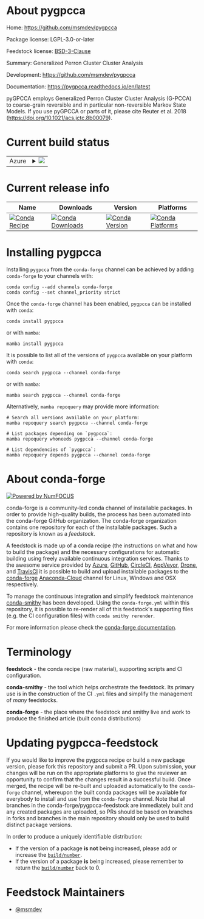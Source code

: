 About pygpcca
=============

Home: https://github.com/msmdev/pygpcca

Package license: LGPL-3.0-or-later

Feedstock license: [BSD-3-Clause](https://github.com/conda-forge/pygpcca-feedstock/blob/main/LICENSE.txt)

Summary: Generalized Perron Cluster Cluster Analysis

Development: https://github.com/msmdev/pygpcca

Documentation: https://pygpcca.readthedocs.io/en/latest

pyGPCCA employs Generalized Perron Cluster Cluster Analysis (G-PCCA) to coarse-grain reversible and in particular non-reversible Markov State Models.
If you use pyGPCCA or parts of it, please cite Reuter et al. 2018 (https://doi.org/10.1021/acs.jctc.8b00079).


Current build status
====================


<table>
    
  <tr>
    <td>Azure</td>
    <td>
      <details>
        <summary>
          <a href="https://dev.azure.com/conda-forge/feedstock-builds/_build/latest?definitionId=11790&branchName=main">
            <img src="https://dev.azure.com/conda-forge/feedstock-builds/_apis/build/status/pygpcca-feedstock?branchName=main">
          </a>
        </summary>
        <table>
          <thead><tr><th>Variant</th><th>Status</th></tr></thead>
          <tbody><tr>
              <td>linux_64_python3.10.____cpython</td>
              <td>
                <a href="https://dev.azure.com/conda-forge/feedstock-builds/_build/latest?definitionId=11790&branchName=main">
                  <img src="https://dev.azure.com/conda-forge/feedstock-builds/_apis/build/status/pygpcca-feedstock?branchName=main&jobName=linux&configuration=linux_64_python3.10.____cpython" alt="variant">
                </a>
              </td>
            </tr><tr>
              <td>linux_64_python3.7.____cpython</td>
              <td>
                <a href="https://dev.azure.com/conda-forge/feedstock-builds/_build/latest?definitionId=11790&branchName=main">
                  <img src="https://dev.azure.com/conda-forge/feedstock-builds/_apis/build/status/pygpcca-feedstock?branchName=main&jobName=linux&configuration=linux_64_python3.7.____cpython" alt="variant">
                </a>
              </td>
            </tr><tr>
              <td>linux_64_python3.8.____73_pypy</td>
              <td>
                <a href="https://dev.azure.com/conda-forge/feedstock-builds/_build/latest?definitionId=11790&branchName=main">
                  <img src="https://dev.azure.com/conda-forge/feedstock-builds/_apis/build/status/pygpcca-feedstock?branchName=main&jobName=linux&configuration=linux_64_python3.8.____73_pypy" alt="variant">
                </a>
              </td>
            </tr><tr>
              <td>linux_64_python3.8.____cpython</td>
              <td>
                <a href="https://dev.azure.com/conda-forge/feedstock-builds/_build/latest?definitionId=11790&branchName=main">
                  <img src="https://dev.azure.com/conda-forge/feedstock-builds/_apis/build/status/pygpcca-feedstock?branchName=main&jobName=linux&configuration=linux_64_python3.8.____cpython" alt="variant">
                </a>
              </td>
            </tr><tr>
              <td>linux_64_python3.9.____73_pypy</td>
              <td>
                <a href="https://dev.azure.com/conda-forge/feedstock-builds/_build/latest?definitionId=11790&branchName=main">
                  <img src="https://dev.azure.com/conda-forge/feedstock-builds/_apis/build/status/pygpcca-feedstock?branchName=main&jobName=linux&configuration=linux_64_python3.9.____73_pypy" alt="variant">
                </a>
              </td>
            </tr><tr>
              <td>linux_64_python3.9.____cpython</td>
              <td>
                <a href="https://dev.azure.com/conda-forge/feedstock-builds/_build/latest?definitionId=11790&branchName=main">
                  <img src="https://dev.azure.com/conda-forge/feedstock-builds/_apis/build/status/pygpcca-feedstock?branchName=main&jobName=linux&configuration=linux_64_python3.9.____cpython" alt="variant">
                </a>
              </td>
            </tr><tr>
              <td>osx_64_python3.10.____cpython</td>
              <td>
                <a href="https://dev.azure.com/conda-forge/feedstock-builds/_build/latest?definitionId=11790&branchName=main">
                  <img src="https://dev.azure.com/conda-forge/feedstock-builds/_apis/build/status/pygpcca-feedstock?branchName=main&jobName=osx&configuration=osx_64_python3.10.____cpython" alt="variant">
                </a>
              </td>
            </tr><tr>
              <td>osx_64_python3.7.____cpython</td>
              <td>
                <a href="https://dev.azure.com/conda-forge/feedstock-builds/_build/latest?definitionId=11790&branchName=main">
                  <img src="https://dev.azure.com/conda-forge/feedstock-builds/_apis/build/status/pygpcca-feedstock?branchName=main&jobName=osx&configuration=osx_64_python3.7.____cpython" alt="variant">
                </a>
              </td>
            </tr><tr>
              <td>osx_64_python3.8.____73_pypy</td>
              <td>
                <a href="https://dev.azure.com/conda-forge/feedstock-builds/_build/latest?definitionId=11790&branchName=main">
                  <img src="https://dev.azure.com/conda-forge/feedstock-builds/_apis/build/status/pygpcca-feedstock?branchName=main&jobName=osx&configuration=osx_64_python3.8.____73_pypy" alt="variant">
                </a>
              </td>
            </tr><tr>
              <td>osx_64_python3.8.____cpython</td>
              <td>
                <a href="https://dev.azure.com/conda-forge/feedstock-builds/_build/latest?definitionId=11790&branchName=main">
                  <img src="https://dev.azure.com/conda-forge/feedstock-builds/_apis/build/status/pygpcca-feedstock?branchName=main&jobName=osx&configuration=osx_64_python3.8.____cpython" alt="variant">
                </a>
              </td>
            </tr><tr>
              <td>osx_64_python3.9.____73_pypy</td>
              <td>
                <a href="https://dev.azure.com/conda-forge/feedstock-builds/_build/latest?definitionId=11790&branchName=main">
                  <img src="https://dev.azure.com/conda-forge/feedstock-builds/_apis/build/status/pygpcca-feedstock?branchName=main&jobName=osx&configuration=osx_64_python3.9.____73_pypy" alt="variant">
                </a>
              </td>
            </tr><tr>
              <td>osx_64_python3.9.____cpython</td>
              <td>
                <a href="https://dev.azure.com/conda-forge/feedstock-builds/_build/latest?definitionId=11790&branchName=main">
                  <img src="https://dev.azure.com/conda-forge/feedstock-builds/_apis/build/status/pygpcca-feedstock?branchName=main&jobName=osx&configuration=osx_64_python3.9.____cpython" alt="variant">
                </a>
              </td>
            </tr>
          </tbody>
        </table>
      </details>
    </td>
  </tr>
</table>

Current release info
====================

| Name | Downloads | Version | Platforms |
| --- | --- | --- | --- |
| [![Conda Recipe](https://img.shields.io/badge/recipe-pygpcca-green.svg)](https://anaconda.org/conda-forge/pygpcca) | [![Conda Downloads](https://img.shields.io/conda/dn/conda-forge/pygpcca.svg)](https://anaconda.org/conda-forge/pygpcca) | [![Conda Version](https://img.shields.io/conda/vn/conda-forge/pygpcca.svg)](https://anaconda.org/conda-forge/pygpcca) | [![Conda Platforms](https://img.shields.io/conda/pn/conda-forge/pygpcca.svg)](https://anaconda.org/conda-forge/pygpcca) |

Installing pygpcca
==================

Installing `pygpcca` from the `conda-forge` channel can be achieved by adding `conda-forge` to your channels with:

```
conda config --add channels conda-forge
conda config --set channel_priority strict
```

Once the `conda-forge` channel has been enabled, `pygpcca` can be installed with `conda`:

```
conda install pygpcca
```

or with `mamba`:

```
mamba install pygpcca
```

It is possible to list all of the versions of `pygpcca` available on your platform with `conda`:

```
conda search pygpcca --channel conda-forge
```

or with `mamba`:

```
mamba search pygpcca --channel conda-forge
```

Alternatively, `mamba repoquery` may provide more information:

```
# Search all versions available on your platform:
mamba repoquery search pygpcca --channel conda-forge

# List packages depending on `pygpcca`:
mamba repoquery whoneeds pygpcca --channel conda-forge

# List dependencies of `pygpcca`:
mamba repoquery depends pygpcca --channel conda-forge
```


About conda-forge
=================

[![Powered by
NumFOCUS](https://img.shields.io/badge/powered%20by-NumFOCUS-orange.svg?style=flat&colorA=E1523D&colorB=007D8A)](https://numfocus.org)

conda-forge is a community-led conda channel of installable packages.
In order to provide high-quality builds, the process has been automated into the
conda-forge GitHub organization. The conda-forge organization contains one repository
for each of the installable packages. Such a repository is known as a *feedstock*.

A feedstock is made up of a conda recipe (the instructions on what and how to build
the package) and the necessary configurations for automatic building using freely
available continuous integration services. Thanks to the awesome service provided by
[Azure](https://azure.microsoft.com/en-us/services/devops/), [GitHub](https://github.com/),
[CircleCI](https://circleci.com/), [AppVeyor](https://www.appveyor.com/),
[Drone](https://cloud.drone.io/welcome), and [TravisCI](https://travis-ci.com/)
it is possible to build and upload installable packages to the
[conda-forge](https://anaconda.org/conda-forge) [Anaconda-Cloud](https://anaconda.org/)
channel for Linux, Windows and OSX respectively.

To manage the continuous integration and simplify feedstock maintenance
[conda-smithy](https://github.com/conda-forge/conda-smithy) has been developed.
Using the ``conda-forge.yml`` within this repository, it is possible to re-render all of
this feedstock's supporting files (e.g. the CI configuration files) with ``conda smithy rerender``.

For more information please check the [conda-forge documentation](https://conda-forge.org/docs/).

Terminology
===========

**feedstock** - the conda recipe (raw material), supporting scripts and CI configuration.

**conda-smithy** - the tool which helps orchestrate the feedstock.
                   Its primary use is in the construction of the CI ``.yml`` files
                   and simplify the management of *many* feedstocks.

**conda-forge** - the place where the feedstock and smithy live and work to
                  produce the finished article (built conda distributions)


Updating pygpcca-feedstock
==========================

If you would like to improve the pygpcca recipe or build a new
package version, please fork this repository and submit a PR. Upon submission,
your changes will be run on the appropriate platforms to give the reviewer an
opportunity to confirm that the changes result in a successful build. Once
merged, the recipe will be re-built and uploaded automatically to the
`conda-forge` channel, whereupon the built conda packages will be available for
everybody to install and use from the `conda-forge` channel.
Note that all branches in the conda-forge/pygpcca-feedstock are
immediately built and any created packages are uploaded, so PRs should be based
on branches in forks and branches in the main repository should only be used to
build distinct package versions.

In order to produce a uniquely identifiable distribution:
 * If the version of a package **is not** being increased, please add or increase
   the [``build/number``](https://docs.conda.io/projects/conda-build/en/latest/resources/define-metadata.html#build-number-and-string).
 * If the version of a package **is** being increased, please remember to return
   the [``build/number``](https://docs.conda.io/projects/conda-build/en/latest/resources/define-metadata.html#build-number-and-string)
   back to 0.

Feedstock Maintainers
=====================

* [@msmdev](https://github.com/msmdev/)


